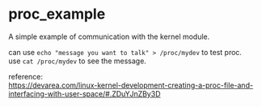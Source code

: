 # proc_example
A simple example of communication with the kernel module.

can use ```echo "message you want to talk" > /proc/mydev``` to test proc.  
use ```cat /proc/mydev``` to see the message.

reference:  
https://devarea.com/linux-kernel-development-creating-a-proc-file-and-interfacing-with-user-space/#.ZDuYJnZBy3D

